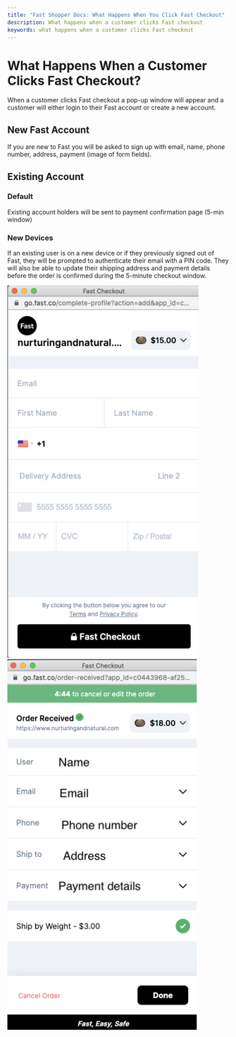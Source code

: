 ```yaml
---
title: "Fast Shopper Docs: What Happens When You Click Fast Checkout"
description: What happens when a customer clicks Fast checkout
keywords: what happens when a customer clicks Fast checkout
---
```


# What Happens When a Customer Clicks Fast Checkout?

When a customer clicks Fast checkout a pop-up window will appear and a customer will either login to their Fast account or create a new account.

## New Fast Account

If you are new to Fast you will be asked to sign up with email, name, phone number, address, payment (image of form fields).

## Existing Account

### Default

Existing account holders will be sent to payment confirmation page (5-min window)

### New Devices

If an existing user is on a new device or if they previously signed out of Fast, they will be prompted to authenticate their email with a PIN code. They will also be able to update their shipping address and payment details before the order is confirmed during the 5-minute checkout window.

<img alt="new fast account form" src="./images/what-happens.png"/>

<img alt="payment confirmation page" src="./images/what-happens-2.png"/>
